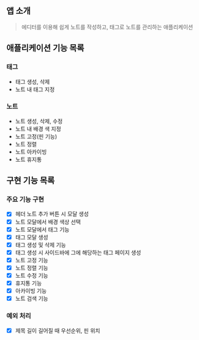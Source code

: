 ## 앱 소개

> 에디터를 이용해 쉽게 노트를 작성하고, 태그로 노트를 관리하는 애플리케이션

## 애플리케이션 기능 목록

### 태그

- 태그 생성, 삭제
- 노트 내 태그 지정

### 노트

- 노트 생성, 삭제, 수정
- 노트 내 배경 색 지정
- 노트 고정(핀 기능)
- 노트 정렬
- 노트 아카이빙
- 노트 휴지통

## 구현 기능 목록

### 주요 기능 구현

- [x] 헤더 노트 추가 버튼 시 모달 생성
- [x] 노트 모달에서 배경 색상 선택
- [x] 노트 모달에서 태그 기능
- [x] 태그 모달 생성
- [x] 태그 생성 및 삭제 기능
- [x] 태그 생성 시 사이드바에 그에 해당하는 태그 페이지 생성
- [x] 노트 고정 기능
- [x] 노트 정렬 기능
- [x] 노트 수정 기능
- [x] 휴지통 기능
- [x] 아카이빙 기능
- [x] 노트 검색 기능

### 예외 처리

- [x] 제목 길이 길어질 때 우선순위, 핀 위치
